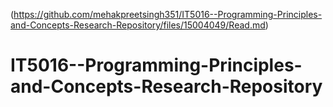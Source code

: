 (https://github.com/mehakpreetsingh351/IT5016--Programming-Principles-and-Concepts-Research-Repository/files/15004049/Read.md)
# IT5016--Programming-Principles-and-Concepts-Research-Repository
